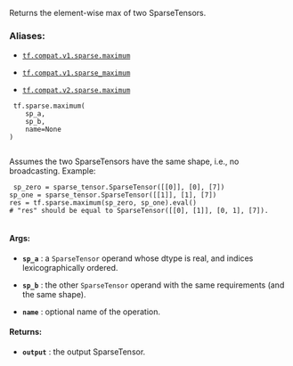 Returns the element-wise max of two SparseTensors.



### Aliases:

- [ `tf.compat.v1.sparse.maximum` ](/api_docs/python/tf/sparse/maximum)

- [ `tf.compat.v1.sparse_maximum` ](/api_docs/python/tf/sparse/maximum)

- [ `tf.compat.v2.sparse.maximum` ](/api_docs/python/tf/sparse/maximum)



```
 tf.sparse.maximum(
    sp_a,
    sp_b,
    name=None
)
 
```

Assumes the two SparseTensors have the same shape, i.e., no broadcasting.
Example:



```
 sp_zero = sparse_tensor.SparseTensor([[0]], [0], [7])
sp_one = sparse_tensor.SparseTensor([[1]], [1], [7])
res = tf.sparse.maximum(sp_zero, sp_one).eval()
# "res" should be equal to SparseTensor([[0], [1]], [0, 1], [7]).
 
```



#### Args:

- **`sp_a`** : a  `SparseTensor`  operand whose dtype is real, and indices
lexicographically ordered.

- **`sp_b`** : the other  `SparseTensor`  operand with the same requirements (and the
same shape).

- **`name`** : optional name of the operation.



#### Returns:

- **`output`** : the output SparseTensor.

